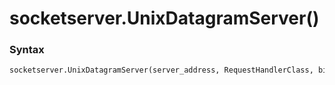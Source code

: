 # socketserver.UnixDatagramServer()

### Syntax

```python
socketserver.UnixDatagramServer(server_address, RequestHandlerClass, bind_and_activate=True)
```